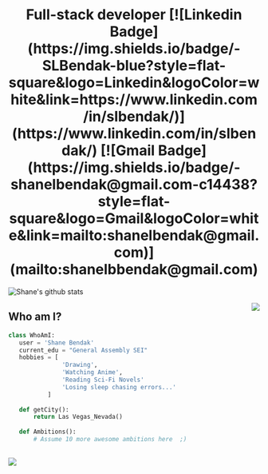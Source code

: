 <h1 align="center"> Full-stack developer
[![Linkedin Badge](https://img.shields.io/badge/-SLBendak-blue?style=flat-square&logo=Linkedin&logoColor=white&link=https://www.linkedin.com/in/slbendak/)](https://www.linkedin.com/in/slbendak/) [![Gmail Badge](https://img.shields.io/badge/-shanelbendak@gmail.com-c14438?style=flat-square&logo=Gmail&logoColor=white&link=mailto:shanelbendak@gmail.com)](mailto:shanelbbendak@gmail.com)
</h1>

![Shane's github stats](https://github-readme-stats.vercel.app/api?username=SLBendak&theme=nightowl&show_icons=true)

<a href="https://github.com/anuraghazra/github-readme-stats">
  <!-- Change the `github-readme-stats.anuraghazra1.vercel.app` to `github-readme-stats.vercel.app`  -->
  <img align="right" src="https://github-readme-stats.anuraghazra1.vercel.app/api/top-langs/?username=anuraghazra&layout=compact&theme=radical" />
</a>

 ## Who am I?
 ```python
 class WhoAmI:
 	user = 'Shane Bendak'
	current_edu = "General Assembly SEI"
	hobbies = [
				'Drawing',
				'Watching Anime',
				'Reading Sci-Fi Novels'
				'Losing sleep chasing errors...'
			]
	
	def getCity():
		return Las Vegas_Nevada()
	
	def Ambitions():
		# Assume 10 more awesome ambitions here  ;)
	
 ```


![](https://komarev.com/ghpvc/?username=SLBendak&color=blueviolet)
<!--
**SLBendak/SLBendak** is a ✨ _special_ ✨ repository because its `README.md` (this file) appears on your GitHub profile.

Here are some ideas to get you started:

- 🔭 I’m currently working on ...
- 🌱 I’m currently learning ...
- 👯 I’m looking to collaborate on ...
- 🤔 I’m looking for help with ...
- 💬 Ask me about ...
- 📫 How to reach me: ...
- 😄 Pronouns: ...
- ⚡ Fun fact: ...
-->

